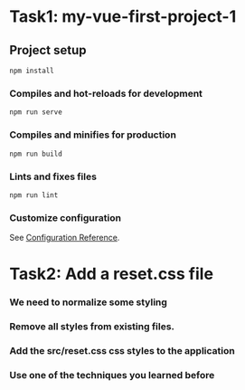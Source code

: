  # Task1: my-vue-first-project-1

## Project setup
```
npm install
```

### Compiles and hot-reloads for development
```
npm run serve
```

### Compiles and minifies for production
```
npm run build
```

### Lints and fixes files
```
npm run lint
```

### Customize configuration
See [Configuration Reference](https://cli.vuejs.org/config/).



# Task2:  Add a reset.css file

### We need to normalize some styling

### Remove all styles from existing files.

### Add the src/reset.css css styles to the application

### Use one of the techniques you learned before

